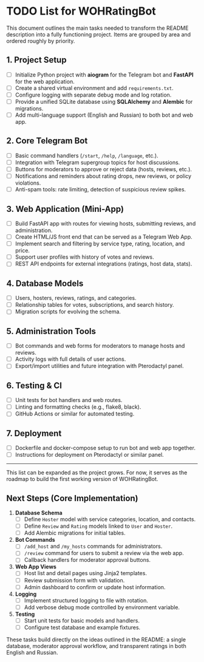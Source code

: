 # TODO List for WOHRatingBot

This document outlines the main tasks needed to transform the README description into a fully functioning project. Items are grouped by area and ordered roughly by priority.

## 1. Project Setup
- [ ] Initialize Python project with **aiogram** for the Telegram bot and **FastAPI** for the web application.
- [ ] Create a shared virtual environment and add `requirements.txt`.
- [ ] Configure logging with separate debug mode and log rotation.
- [ ] Provide a unified SQLite database using **SQLAlchemy** and **Alembic** for migrations.
- [ ] Add multi-language support (English and Russian) to both bot and web app.

## 2. Core Telegram Bot
- [ ] Basic command handlers (`/start`, `/help`, `/language`, etc.).
- [ ] Integration with Telegram supergroup topics for host discussions.
- [ ] Buttons for moderators to approve or reject data (hosts, reviews, etc.).
- [ ] Notifications and reminders about rating drops, new reviews, or policy violations.
- [ ] Anti-spam tools: rate limiting, detection of suspicious review spikes.

## 3. Web Application (Mini-App)
- [ ] Build FastAPI app with routes for viewing hosts, submitting reviews, and administration.
- [ ] Create HTML/JS front end that can be served as a Telegram Web App.
- [ ] Implement search and filtering by service type, rating, location, and price.
- [ ] Support user profiles with history of votes and reviews.
- [ ] REST API endpoints for external integrations (ratings, host data, stats).

## 4. Database Models
- [ ] Users, hosters, reviews, ratings, and categories.
- [ ] Relationship tables for votes, subscriptions, and search history.
- [ ] Migration scripts for evolving the schema.

## 5. Administration Tools
- [ ] Bot commands and web forms for moderators to manage hosts and reviews.
- [ ] Activity logs with full details of user actions.
- [ ] Export/import utilities and future integration with Pterodactyl panel.

## 6. Testing & CI
- [ ] Unit tests for bot handlers and web routes.
- [ ] Linting and formatting checks (e.g., flake8, black).
- [ ] GitHub Actions or similar for automated testing.

## 7. Deployment
- [ ] Dockerfile and docker-compose setup to run bot and web app together.
- [ ] Instructions for deployment on Pterodactyl or similar panel.

---

This list can be expanded as the project grows. For now, it serves as the roadmap to build the first working version of WOHRatingBot.


## Next Steps (Core Implementation)

1. **Database Schema**
   - [ ] Define `Hoster` model with service categories, location, and contacts.
   - [ ] Define `Review` and `Rating` models linked to `User` and `Hoster`.
   - [ ] Add Alembic migrations for initial tables.
2. **Bot Commands**
   - [ ] `/add_host` and `/my_hosts` commands for administrators.
   - [ ] `/review` command for users to submit a review via the web app.
   - [ ] Callback handlers for moderator approval buttons.
3. **Web App Views**
   - [ ] Host list and detail pages using Jinja2 templates.
   - [ ] Review submission form with validation.
   - [ ] Admin dashboard to confirm or update host information.
4. **Logging**
   - [ ] Implement structured logging to file with rotation.
   - [ ] Add verbose debug mode controlled by environment variable.
5. **Testing**
   - [ ] Start unit tests for basic models and handlers.
   - [ ] Configure test database and example fixtures.

These tasks build directly on the ideas outlined in the README: a single database, moderator approval workflow, and transparent ratings in both English and Russian.

